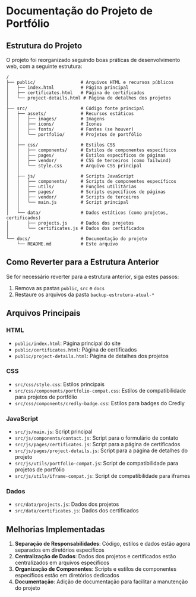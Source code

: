 # Documentação do Projeto de Portfólio

## Estrutura do Projeto

O projeto foi reorganizado seguindo boas práticas de desenvolvimento web, com a seguinte estrutura:

```
/
├── public/                 # Arquivos HTML e recursos públicos
│   ├── index.html          # Página principal
│   ├── certificates.html   # Página de certificados
│   └── project-details.html # Página de detalhes dos projetos
│
├── src/                    # Código fonte principal
│   ├── assets/             # Recursos estáticos
│   │   ├── images/         # Imagens
│   │   ├── icons/          # Ícones
│   │   ├── fonts/          # Fontes (se houver)
│   │   └── portfolio/      # Projetos de portfólio
│   │
│   ├── css/                # Estilos CSS
│   │   ├── components/     # Estilos de componentes específicos
│   │   ├── pages/          # Estilos específicos de páginas
│   │   ├── vendor/         # CSS de terceiros (como Tailwind)
│   │   └── style.css       # Arquivo CSS principal
│   │
│   ├── js/                 # Scripts JavaScript
│   │   ├── components/     # Scripts de componentes específicos
│   │   ├── utils/          # Funções utilitárias
│   │   ├── pages/          # Scripts específicos de páginas
│   │   ├── vendor/         # Scripts de terceiros
│   │   └── main.js         # Script principal
│   │
│   └── data/               # Dados estáticos (como projetos, certificados)
│       ├── projects.js     # Dados dos projetos
│       └── certificates.js # Dados dos certificados
│
└── docs/                   # Documentação do projeto
    └── README.md           # Este arquivo
```

## Como Reverter para a Estrutura Anterior

Se for necessário reverter para a estrutura anterior, siga estes passos:

1. Remova as pastas `public`, `src` e `docs`
2. Restaure os arquivos da pasta `backup-estrutura-atual-*`

## Arquivos Principais

### HTML

- `public/index.html`: Página principal do site
- `public/certificates.html`: Página de certificados
- `public/project-details.html`: Página de detalhes dos projetos

### CSS

- `src/css/style.css`: Estilos principais
- `src/css/components/portfolio-compat.css`: Estilos de compatibilidade para projetos de portfólio
- `src/css/components/credly-badge.css`: Estilos para badges do Credly

### JavaScript

- `src/js/main.js`: Script principal
- `src/js/components/contact.js`: Script para o formulário de contato
- `src/js/pages/certificates.js`: Script para a página de certificados
- `src/js/pages/project-details.js`: Script para a página de detalhes do projeto
- `src/js/utils/portfolio-compat.js`: Script de compatibilidade para projetos de portfólio
- `src/js/utils/iframe-compat.js`: Script de compatibilidade para iframes

### Dados

- `src/data/projects.js`: Dados dos projetos
- `src/data/certificates.js`: Dados dos certificados

## Melhorias Implementadas

1. **Separação de Responsabilidades**: Código, estilos e dados estão agora separados em diretórios específicos
2. **Centralização de Dados**: Dados dos projetos e certificados estão centralizados em arquivos específicos
3. **Organização de Componentes**: Scripts e estilos de componentes específicos estão em diretórios dedicados
4. **Documentação**: Adição de documentação para facilitar a manutenção do projeto